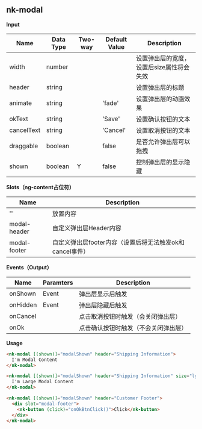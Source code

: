 ## nk-modal

**Input**

| Name | Data Type |  Two-way | Default Value | Description |
| --- | --- | --- | --- | --- |
| width | number | | | 设置弹出层的宽度，设置后size属性将会失效 |
| header | string | | | 设置弹出层的标题 |
| animate | string | | 'fade' | 设置弹出层的动画效果 |
| okText | string | | 'Save' | 设置确认按钮的文本 |
| cancelText | string | | 'Cancel' | 设置取消按钮的文本 |
| draggable | boolean | | false | 是否允许弹出层可以拖拽 |
| shown | boolean | Y | false | 控制弹出层的显示隐藏 |
 
**Slots（ng-content占位符）**

| Name | Description |
| --- | --- |
| '' | 放置内容 |
| modal-header | 自定义弹出层Header内容 |
| modal-footer | 自定义弹出层footer内容（设置后将无法触发ok和cancel事件） |

**Events（Output）**

| Name | Paramters | Description |
| --- | --- | --- |
| onShown | Event | 弹出层显示后触发 |
| onHidden | Event | 弹出层隐藏后触发 |
| onCancel |  | 点击取消按钮时触发（会关闭弹出层）|
| onOk | | 点击确认按钮时触发（不会关闭弹出层） |

**Usage**
```html
<nk-modal [(shown)]="modalShown" header="Shipping Information">
  I'm Modal Content
</nk-modal>

<nk-modal [(shown)]="modalShown" header="Shipping Information" size="lg">
  I'm Large Modal Content
</nk-modal>

<nk-modal [(shown)]="modalShown" header="Customer Footer">
  <div slot="modal-footer">
    <nk-button (click)="onOkBtnClick()">Click</nk-button>
  </div>
</nk-modal>
```

